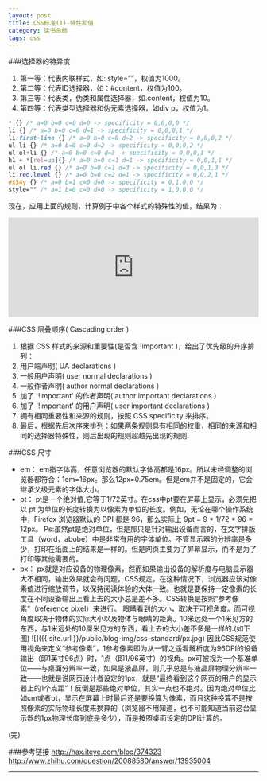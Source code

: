 ```yaml
---
layout: post
title: CSS标准(1)-特性和值
category: 读书总结
tags: css
---
```

###选择器的特异度

1. 第一等：代表内联样式，如: style=””，权值为1000。
2. 第二等：代表ID选择器，如：#content，权值为100。
3. 第三等：代表类，伪类和属性选择器，如.content，权值为10。
4. 第四等：代表类型选择器和伪元素选择器，如div p，权值为1。

```css
* {} /* a=0 b=0 c=0 d=0 -> specificity = 0,0,0,0 */
li {} /* a=0 b=0 c=0 d=1 -> specificity = 0,0,0,1 */
li:first-line {} /* a=0 b=0 c=0 d=2 -> specificity = 0,0,0,2 */
ul li {} /* a=0 b=0 c=0 d=2 -> specificity = 0,0,0,2 */
ul ol+li {} /* a=0 b=0 c=0 d=3 -> specificity = 0,0,0,3 */
h1 + *[rel=up]{} /* a=0 b=0 c=1 d=1 -> specificity = 0,0,1,1 */
ul ol li.red {} /* a=0 b=0 c=1 d=3 -> specificity = 0,0,1,3 */
li.red.level {} /* a=0 b=0 c=2 d=1 -> specificity = 0,0,2,1 */
#x34y {} /* a=0 b=1 c=0 d=0 -> specificity = 0,1,0,0 */
style="" /* a=1 b=0 c=0 d=0 -> specificity = 1,0,0,0 */
```
现在，应用上面的规则，计算例子中各个样式的特殊性的值，结果为：

<iframe width="100%" height="200" src="http://jsfiddle.net/cyningsun/tDEXp/embedded/result,html,css/" allowfullscreen="allowfullscreen" frameborder="0"></iframe>

###CSS 层叠顺序( Cascading order )
1. 根据 CSS 样式的来源和重要性(是否含 !important )，给出了优先级的升序排列：
1. 用户端声明( UA declarations )
2. 一般用户声明( user normal declarations )
3. 一般作者声明( author normal declarations )
4. 加了 '!important' 的作者声明( author important declarations )
5. 加了 '!important' 的用户声明( user important declarations )
2. 拥有相同重要性和来源的规则，按照 CSS specificity 来排序。
3. 最后，根据先后次序来排列：如果两条规则具有相同的权重，相同的来源和相同的选择器特殊性，则后出现的规则超越先出现的规则.

###CSS 尺寸

+ em：
em指字体高，任意浏览器的默认字体高都是16px。所以未经调整的浏览器都符合：1em=16px。那么12px=0.75em。但是em并不是固定的，它会继承父级元素的字体大小。
+ pt：
pt是一个绝对值,它等于1/72英寸。在css中pt要在屏幕上显示，必须先把以 pt 为单位的长度转换为以像素为单位的长度。例如，无论在哪个操作系统中，Firefox 浏览器默认的 DPI 都是 96，那么实际上 9pt = 9 * 1/72 * 96 = 12px。
Ps:虽然pt是绝对单位，但是那只是针对输出设备而言的，在文字排版工具（word，abobe）中是非常有用的字体单位。不管显示器的分辨率是多少，打印在纸面上的结果是一样的。但是网页主要为了屏幕显示，而不是为了打印等其他需要的。
+ px：
px就是对应设备的物理像素，然而如果输出设备的解析度与电脑显示器大不相同，输出效果就会有问题。CSS规定，在这种情况下，浏览器应该对像素值进行缩放调节，以保持阅读体验的大体一致。也就是要保持一定像素的长度在不同设备输出上看上去的大小总是差不多。CSS转换是按照“参考像素”（reference pixel）来进行。 眼睛看到的大小，取决于可视角度。而可视角度取决于物体的实际大小以及物体与眼睛的距离。10米远处一个1米见方的东西，与1米远处的10厘米见方的东西，看上去的大小差不多是一样的.(如下图)
![]({{ site.url }}/public/blog-img/css-standard/px.jpg)
因此CSS规范使用视角来定义“参考像素”，1参考像素即为从一臂之遥看解析度为96DPI的设备输出（即1英寸96点）时，1点（即1/96英寸）的视角。px可被视为一个基准单位——与桌面分辨率一致，如果是液晶屏，则几乎总是与液晶屏物理分辨率一致——也就是说网页设计者设定的1px，就是“最终看到这个网页的用户的显示器上的1个点距”！反倒是那些绝对单位，其实一点也不绝对。因为绝对单位比如cm或者pt，显示在屏幕上时最后还是要换算为像素，而且这种换算不是按照像素的实际物理长度来换算的（浏览器不用知道，也不可能知道当前这台显示器的1px物理长度到底是多少），而是按照桌面设定的DPI计算的。

(完)


###参考链接
http://hax.iteye.com/blog/374323         
http://www.zhihu.com/question/20088580/answer/13935004        

---
